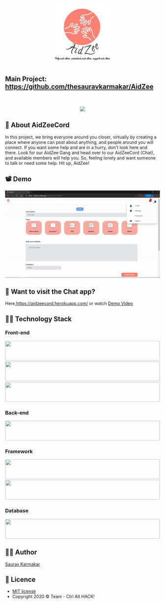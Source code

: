 <p align="center">
  <a href="https://aidzee.netlify.app/"><img src="https://github.com/Aagam-Jain-113/AidZee/blob/master/static/assets/Logo.png" width="200" height="200"/></a>
</p>

## Main Project: https://github.com/thesauravkarmakar/AidZee

<p align="center">
    <br>
    <br>
    <a href="https://aidzeecord.herokuapp.com/"><img src="https://www.herokucdn.com/deploy/button.svg"></a>
</p>

## :pushpin: About AidZeeCord 
In this project, we bring everyone around you closer, virtually by creating a place where anyone can post about anything, and people around you will connect.
If you want some help and are in a hurry, don't look here and there. Look for our AidZee Gang and head over to our AidZeeCord (Chat), and available members will help you. 
So, feeling lonely and want someone to talk or need some help. Hit up, AidZee!

## :film_projector: Demo

<p align="center">
<img src="https://github.com/thesauravkarmakar/AidZeeCord/blob/master/assets/demo.gif" alt="Demo">
</p>

## :couple: Want to visit the Chat app?

Here,https://aidzeecord.herokuapp.com/ or watch [Demo Video](https://youtu.be/ndR8ldQaAmA) 

## :man_technologist: Technology Stack

### Front-end 
<p float="left">
    <img src="https://cdn.worldvectorlogo.com/logos/javascript.svg"  width="64" height="64" style="width:100%">
    <img src="https://cdn.worldvectorlogo.com/logos/html5.svg" width="64" height="64" style="width:100%">
    <img src="https://cdn.worldvectorlogo.com/logos/css3.svg"  width="64" height="64" style="width:100%">
    
</p>

### Back-end
<p float="left">
    <img src="https://cdn.worldvectorlogo.com/logos/nodejs-1.svg" width="64" height="64" style="width:100%">
</p>

### Framework 
<p float="left">
  <img src="https://cdn.worldvectorlogo.com/logos/jquery-1.svg" width="64" height="64" style="width:100%">
  <img src="https://cdn.worldvectorlogo.com/logos/express-109.svg"  width="64" height="64" style="width:100%">
</p>

### Database
<p float="left">
  <img src="https://cdn.worldvectorlogo.com/logos/firebase-2.svg" width="64" height="64" style="width:100%">
</p>

## :man_in_tuxedo: Author
[Saurav Karmakar](https://www.linkedin.com/in/sauravkarmakar/)

## :page_with_curl: Licence 

- [MIT license]() 
- Copyright 2020 :copyright: Team - Ctrl Alt HACK! 
